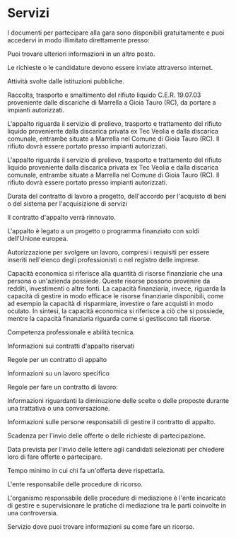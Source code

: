 # Servizi
I documenti per partecipare alla gara sono disponibili gratuitamente e puoi accedervi in modo illimitato direttamente presso:

Puoi trovare ulteriori informazioni in un altro posto.

Le richieste o le candidature devono essere inviate attraverso internet.

Attività svolte dalle istituzioni pubbliche.

Raccolta, trasporto e smaltimento del rifiuto liquido C.E.R. 19.07.03 proveniente dalle discariche di Marrella a Gioia Tauro (RC), da portare a impianti autorizzati.

L'appalto riguarda il servizio di prelievo, trasporto e trattamento del rifiuto liquido proveniente dalla discarica privata ex Tec Veolia e dalla discarica comunale, entrambe situate a Marrella nel Comune di Gioia Tauro (RC). Il rifiuto dovrà essere portato presso impianti autorizzati.

L'appalto riguarda il servizio di prelievo, trasporto e trattamento del rifiuto liquido proveniente dalla discarica privata ex Tec Veolia e dalla discarica comunale, entrambe situate a Marrella nel Comune di Gioia Tauro (RC). Il rifiuto dovrà essere portato presso impianti autorizzati.

Durata del contratto di lavoro a progetto, dell'accordo per l'acquisto di beni o del sistema per l'acquisizione di servizi

Il contratto d'appalto verrà rinnovato.

L'appalto è legato a un progetto o programma finanziato con soldi dell'Unione europea.

Autorizzazione per svolgere un lavoro, compresi i requisiti per essere inseriti nell'elenco degli professionisti o nel registro delle imprese.

Capacità economica si riferisce alla quantità di risorse finanziarie che una persona o un'azienda possiede. Queste risorse possono provenire da redditi, investimenti o altre fonti. La capacità finanziaria, invece, riguarda la capacità di gestire in modo efficace le risorse finanziarie disponibili, come ad esempio la capacità di risparmiare, investire o fare acquisti in modo oculato. In sintesi, la capacità economica si riferisce a ciò che si possiede, mentre la capacità finanziaria riguarda come si gestiscono tali risorse.

Competenza professionale e abilità tecnica.

Informazioni sui contratti d'appalto riservati

Regole per un contratto di appalto

Informazioni su un lavoro specifico

Regole per fare un contratto di lavoro:

Informazioni riguardanti la diminuzione delle scelte o delle proposte durante una trattativa o una conversazione.

Informazioni sulle persone responsabili di gestire il contratto di appalto.

Scadenza per l'invio delle offerte o delle richieste di partecipazione.

Data prevista per l'invio delle lettere agli candidati selezionati per chiedere loro di fare offerte o partecipare.

Tempo minimo in cui chi fa un'offerta deve rispettarla.

L'ente responsabile delle procedure di ricorso.

L'organismo responsabile delle procedure di mediazione è l'ente incaricato di gestire e supervisionare le pratiche di mediazione tra le parti coinvolte in una controversia.

Servizio dove puoi trovare informazioni su come fare un ricorso.

